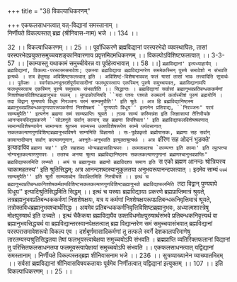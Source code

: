 +++
title = "38 विकल्पाधिकरणम्"

+++
एकफलसाधनत्वात् यत्-विद्यानां समस्तानाम् ।  
निर्णीयते विकल्पस्तत् ब्रह्म (श्रीनिवास-नाम) भजे ।। 134 ।।  
  
32 ।। विकल्पाधिकरणम् ।। 25 ।। पूर्वाधिकरणे ब्रह्मविद्यानां परस्परभेदो व्यवस्थापितः, तासां परस्परभेदप्रयुक्तसमुच्चयशङ्कानिवारणाय प्रवृत्तमिदमधिकरणम् ।। विकल्पोऽविशिष्टफलत्वात् ।। 3-3-57 ।। [काम्यास्तु यथाकामं समुच्चीयेरन्न वा पूर्वहेत्वभावात् ।। 58 ।।] `ब्रह्मविद्यानां' इत्यध्याहार्यम् । ब्रह्मविद्यानां, विकल्पः-परस्वरमसमावेशः; एकस्या ब्रह्मविद्याया ब्रह्मविद्यान्तरेण सममेकस्मिन् पुरुषे समावेशो न संभवति इत्यर्थः । तत्र हेतुमाह अविशिष्टफलत्वात् इति । अविशिष्टं-विशेषाभाववत् फलं यासां तासां भावः तत्त्वादिति सूत्रार्थः ।। पूर्वपक्षः । स्वर्गसाधनभूतदर्शपूर्णमासादीनां फलभूयस्त्वाय एकस्मिन् पुरुषे समुच्चयवत्, ब्रह्मविद्यानामपि फलभूयस्त्वाय एकस्मिन् पुरुषे समुच्चयः संभवतीति ।। सिद्धान्तः । ब्रह्मविद्यानां सर्वासां ब्रह्मानुभवप्रतिबन्धककर्मणां निशशेषक्षयविशिष्टब्रह्मानुभवः फलम् । मुण्डकोपनिषदि ``यदा पश्यः पश्यते रुक्मवर्ण कर्तास्मीशं पुरुषं ब्रह्मयोनिं । तदा विद्वान् पुण्यपापे विधूय निरञ्जनः परमं साम्यमुपौति'' इति श्रुतेः । अत्र हि ब्रह्मविद्यानिष्ठस्य ब्रह्मानुभवप्रतिबन्धकपुण्यपापरूपकर्मणां निश्शेषक्षयं ``पुण्यपापे विधूय'' इत्यनेन प्रतिपाद्य, ``निरञ्जनः" परमं साम्यमुपैति'' इत्यनेन ब्रह्मणा समं साम्यप्राप्तिः श्रूयते । त़ञ्च साम्यं कस्मिन्नंश इति जिज्ञासायां तैत्तिरीयके आनन्दमयविद्याप्रकरणे ``सोऽश्नुते सर्वान् कामान् सह ब्रह्मणा विपश्चिता'' इति ब्रह्मविद्याफलविशेषश्रवणात् सामान्यविशेषन्यायेन सामान्यतः श्रुतस्य साम्यस्य उक्तविशेषरूपेण साम्ये पर्यवसानात् सकलकल्याणगुणविशिष्टब्रह्मानुभवविषये साम्यमिति विज्ञायते । सः-पूर्वप्रकृतो ब्रह्मोपासकः, ब्रह्मणा सह सर्वान् कामान्तदीयान् सर्वान् कल्याणगुणान्, अश्नुते-अनुभवति इत्युक्तश्रुत्यर्थः । अत्र `क्षीरेण सह ओदनं भुङक्ते' इत्यादाविव ``ब्रह्मणा सह'' इति सहशब्दः भोग्यब्रह्मसाहित्यपरः । कामशब्दश्च `काम्यन्त इति कामाः' इति व्युत्पत्त्या भोग्यभूतकल्याणगुणपरः । ततश्च अनया श्रुत्या ब्रह्मविद्यानिष्ठस्य सकलकल्याणगुणानां ब्रह्मणश्चानुभवप्राप्तिः" ब्रह्मविद्याफलमिति लभ्यते । अयं च ब्रह्मानुभवः ब्रह्मणो ब्रह्मविदश्च समान इति ``स एको ब्रह्मण आनन्दः श्रोत्रियस्य चाकामहतस्य'' इति श्रुतिसिद्धम्; अत्र आनन्दशब्दस्यानुकूलतया अनुभवरूपानन्दपरत्वात् । इदमेव साम्यं ``परमं साम्यमुपैति'' इति श्रुतौ साम्यशब्देन विवाक्षितमिति निश्चीयते ।। इत्थं च ब्रह्मानुभवप्रतिबन्धकनिश्शेषकर्मक्षयविशिष्टसकलकल्याणगुणविशिष्टब्रह्मानुभवो ब्रह्मविद्याफलमिति ``तदा विद्वान् पुण्यपापे विधूय'' इत्यादिश्रुतिसिद्धमिति सिद्धम् ।। इत्थं च यस्याः ब्रह्मविद्यायाः प्रकरणे ब्रह्मप्राप्तिमात्रं श्रुयते, तत्रब्रह्मनुभवप्रतिबन्धककर्मणां निशशेषक्षयः, यत्र य कर्मणां निश्शेषक्षयरूपप्रतिबन्धकनिवृत्तिमात्रं श्रूयते, तत्रोक्तविधब्रह्मानुभवश्चार्थसिद्धः । अयमेव प्रतिबन्धककर्मनिवृत्तिविशिष्टब्रह्मानुभवः, अध्यात्मशास्त्रेषु मोक्षपुरुषार्थ इति उच्यते । इत्थं चैकैकया ब्रह्मविद्ययैव उक्तविधमोक्षपुरुषार्थसंभवे प्रतिबन्धकनिवृत्त्यर्थ वा ब्रह्मानुभवसिद्ध्यर्थ वा ब्रह्मविद्यान्तरस्वानपेक्षतत्वात् ब्रह्म विद्यान्तरेण समं समुच्चयासंभवात् ब्रह्मविद्यानां परस्परासमावेशरूपो विकल्प एव । दर्शबूर्णमासादिकर्मणां तु तत्फले स्वर्गे देशकालपरिमाणेषु तारतम्यस्यश्रुतिसिद्धतया तेषां फलभूयस्त्वाबेक्षया समुच्चयोऽपि संभवति । ब्रह्मप्राप्ति व्यतिरिक्तफलानां विद्यानां तु परिसितफलसाधनतया फलमूयस्त्वापेक्षायां समुच्चयोऽपि संभवति ।। एकफलसाधनत्वात् यद्विद्यानां समस्तानाम् । निर्णीयते पिकल्पस्तद्ब्रह्म शीनिवासनाम भजे ।। 236 ।। सुत्रव्याख्यानेन व्याख्यातमिदम् ।। सर्वसां ब्रह्मविद्यानां श्रीनिवासविषयकतायाः पूर्वमेव निर्णीतत्वात् यद्विद्यानां इत्युक्तम् ।। 107 ।। इति विकल्पाधिकरणम् ।। 25 ।।